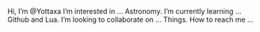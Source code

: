 Hi, I’m @Yottaxa
I’m interested in ... Astronomy. 
I’m currently learning ... Github and Lua.
I’m looking to collaborate on ... Things.
How to reach me ...

<!---
Yottaxa/Yottaxa is a ✨ special ✨ repository because its `README.md` (this file) appears on your GitHub profile.
You can click the Preview link to take a look at your changes.
--->
